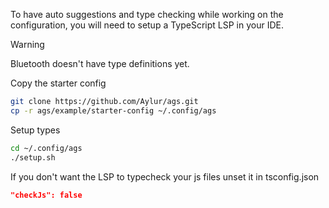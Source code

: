 To have auto suggestions and type checking while working on the configuration, you will need to setup a TypeScript LSP in your IDE.

> [!WARNING]
> Bluetooth doesn't have type definitions yet.

Copy the starter config 
```bash
git clone https://github.com/Aylur/ags.git
cp -r ags/example/starter-config ~/.config/ags
```

Setup types
```bash
cd ~/.config/ags
./setup.sh
```

If you don't want the LSP to typecheck your js files unset it in tsconfig.json
```json
"checkJs": false
```
